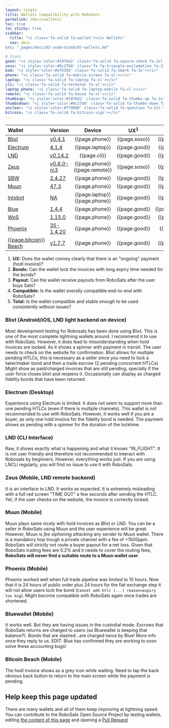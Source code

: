 ```yaml
---
layout: single
title: Wallets Compatibility with RoboSats 
permalink: /docs/wallets/
toc: true
toc_sticky: true
sidebar:
  title: "<i class='fa-solid fa-wallet'></i> Wallets"
  nav: docs
src: "_pages/docs/03-understand/07-wallets.md"

# Icons
good: "<i style='color:#1976d2' class='fa-solid fa-square-check fa-2xl'></i>"
soso: "<i style='color:#9c27b0' class='fa fa-triangle-exclamation fa-2xl'></i>"
bad: "<i style='color:#ef5350' class='fa-solid fa-xmark fa-3x'></i>"
phone: "<i class='fa-solid fa-mobile-screen fa-xl'></i>"
laptop: "<i class='fa-solid fa-laptop fa-xl'></i>"
cli: "<i class='fa-solid fa-terminal fa-xl'></i>"
laptop_phone: "<i class='fa-solid fa-laptop-mobile fa-xl'></i>" 
remote: "<i class='fa-solid fa-house fa-xl'></i>"
thumbsup: "<i style='color:#1976d2' class='fa-solid fa-thumbs-up fa-2xl'></i>"
thumbsdown: "<i style='color:#9c27b0' class='fa-solid fa-thumbs-down fa-2xl'></i>"
unclear: "<i style='color:#ff9800' class='fa-solid fa-question fa-2xl'></i>"
bitcoin: "<i class='fa-solid fa-bitcoin-sign'></i>"
--- 
```


| Wallet | Version | Device | UX<sup>1</sup> | Bonds<sup>2</sup> | Payout<sup>3</sup> | Comp<sup>4</sup> | Total<sup>5</sup> |
|:---|:---|:--:|:--:|:--:|:--:|:--:|:--:|
|[Blixt](#blixt-androidios-lnd-light-backend-on-device)|[v0.4.1](https://github.com/hsjoberg/blixt-wallet)|{{page.phone}}|{{page.soso}}|{{page.good}}|{{page.good}}|{{page.good}}|{{page.thumbsup}}|
|[Electrum](#electrum-desktop)|[4.1.4](https://github.com/spesmilo/electrum)|{{page.laptop}}|{{page.good}}|{{page.soso}}|{{page.soso}}|{{page.soso}}|{{page.unclear}}||
|[LND](#zeus-mobile-lnd-remote-backend)|[v0.14.2](https://github.com/LightningNetwork/lnd)|{{page.cli}}|{{page.good}}|{{page.good}}|{{page.good}}|{{page.good}}|{{page.thumbsup}}|
|[Zeus](#zeus-mobile-lnd-remote-backend)|[v0.6.0-rc3](https://github.com/ZeusLN/zeus)|{{page.phone}}{{page.remote}}|{{page.soso}}|{{page.good}}|{{page.good}}|{{page.good}}|{{page.thumbsup}}|
|[SBW](#wallet-compatibility-table)|[2.4.27](https://github.com/btcontract/wallet/)|{{page.phone}}|{{page.good}}|{{page.good}}|{{page.good}}|{{page.good}}|{{page.thumbsup}}|
|[Muun](https://muun.com/)|[47.3](https://muun.com/)|{{page.phone}}|{{page.good}}|{{page.good}}|{{page.bad}}|{{page.bad}}|{{page.thumbsdown}}|
|[lntxbot](https://github.com/Reckless-Satoshi/robosats/issues/44#issuecomment-1054607956)|[NA](https://t.me/lntxbot)|{{page.laptop}}{{page.phone}}|{{page.good}}|{{page.good}}|{{page.good}}|{{page.good}} | [{{page.thumbsup}}](https://github.com/Reckless-Satoshi/robosats/issues/44#issuecomment-1054607956)|
|[Blue](https://bluewallet.io/)|[1.4.4](https://bluewallet.io/)|{{page.phone}}|{{page.good}}|{{page.unclear}}|{{page.unclear}}|{{page.good}}|{{page.unclear}}|
|[WoS](#wallet-compatibility-table)|[1.15.0](https://www.walletofsatoshi.com/)|{{page.phone}}|{{page.good}}|{{page.good}}|{{page.good}}|{{page.good}}|{{page.thumbsup}}|
|[Phoenix](#phoenix-mobile)|[35-1.4.20](https://phoenix.acinq.co/)|{{page.phone}}|{{page.good}}|{{page.bad}}|{{page.good}}|{{page.bad}}|{{page.thumbsdown}}|
|[{{page.bitcoin}} Beach](#phoenix-mobile)|[v1.7.7](https://galoy.io/bitcoin-beach-wallet/)|{{page.phone}}|{{page.good}}|{{page.good}}|{{page.good}}|{{page.good}} |[{{page.thumbsup}}](https://github.com/Reckless-Satoshi/robosats/issues/44#issuecomment-1126318591)|

1. **UX:** Does the wallet convey clearly that there is an "ongoing" payment (hodl invoice)?
2. **Bonds:** Can the wallet lock the invoices with long expiry time needed for the bonds?
3. **Payout:** Can the wallet receive payouts from RoboSats after the user buys Sats?
4. **Compatible:** Is the wallet overally compatible end-to-end with RoboSats?
5. **Total:** Is the wallet compatible and stable enough to be used consistently without issues?


### Blixt (Android/iOS, LND light backend on device)
Most development testing for Robosats has been done using Blixt. This is one of the most complete lightning wallets around. I recommend it to use with RoboSats. However, it does lead to misunderstanding when hold invoices are locked. As it shows a spinner with payment in transit. The user needs to check on the website for confirmation. Blixt allows for multiple pending HTLCs, this is necessary as a seller since you need to lock a taker/maker bond and then a trade escrow (2 pending concurrent HTLCs). Might show as paid/charged invoices that are still pending, specially if the user force closes blixt and reopens it. Occasionally can display as charged fidelity bonds that have been returned.

### Electrum (Desktop)
Experience using Electrum is limited. It does not seem to support more than one pending HTLCs (even if there is multiple channels). This wallet is not recommended to use with RoboSats. However, it works well if you are a buyer, as only one hold invoice for the fidelity bond is needed. The payment shows as pending with a spinner for the duration of the locktime.

### LND (CLI Interface)
Raw, it shows exactly what is happening and what it knows "IN_FLIGHT". It is not user friendly and therefore not recommended to interact with Robosats by beginners. However, everything works just. If you are using LNCLI regularly, you will find no issue to use it with RoboSats.

### Zeus (Mobile, LND remote backend)
It is an interface to LND. It works as expected. It is extremely misleading with a full red screen "TIME OUT" a few seconds after sending the HTLC. Yet, if the user checks on the website, the invoice is correctly locked.

### Muun (Mobile)
Muun plays same nicely with hold invoices as Blixt or LND. You can be a seller in RoboSats using Muun and the user experience will be great. However, Muun is _fee siphoning attacking_ any sender to Muun wallet. There is a mandatory hop trough a private channel with a fee of +1500ppm. RoboSats will strictly not route a buyer payout for a net loss. Given that RoboSats trading fees are 0.2% and it needs to cover the routing fees, **RoboSats will never find a suitable route to a Muun wallet user**. 

### Phoenix (Mobile)
Phoenix worked well when full trade pipeline was limited to 10 hours. Now that it is 24 hours of public order plus 24 hours for the fiat exchange step it will not allow users lock the bond (`Cannot add htlc (...) reason=expiry too big`). Might become compatible with RoboSats again once trades are shortened.

### Bluewallet (Mobile)
It works well. But they are having issues in the custodial mode. Escrows that RoboSats returns are charged to users (so Bluewallet is keeping that balance?). Bonds that are slashed...are charged twice by Blue! More info once they reply to us. EDIT: Blue has confirmed they are working to soon solve these accounting bugs!

### Bitcoin Beach (Mobile)
The hodl invoice shows as a grey icon while waiting. Need to tap the back obvious back button to return to the main screen while the payment is pending.


## <i class="fa-solid fa-code-pull-request"></i> Help keep this page updated
There are many wallets and all of them keep improving at lightning speed. You can contribute to the RoboSats Open Source Project by testing wallets, editing [the content of this page](https://github.com/Reckless-Satoshi/robosats/tree/main/docs/{page.src}}) and opening a [Pull Request](https://github.com/Reckless-Satoshi/robosats/pulls)

